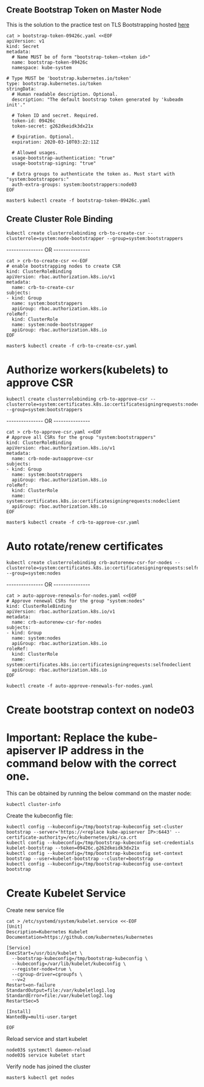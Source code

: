## Create Bootstrap Token on Master Node

This is the solution to the practice test on TLS Bootstrapping hosted [here](https://kodekloud.com/courses/certified-kubernetes-administrator-with-practice-tests/lectures/9833234)

```
cat > bootstrap-token-09426c.yaml <<EOF
apiVersion: v1
kind: Secret
metadata:
  # Name MUST be of form "bootstrap-token-<token id>"
  name: bootstrap-token-09426c
  namespace: kube-system

# Type MUST be 'bootstrap.kubernetes.io/token'
type: bootstrap.kubernetes.io/token
stringData:
  # Human readable description. Optional.
  description: "The default bootstrap token generated by 'kubeadm init'."

  # Token ID and secret. Required.
  token-id: 09426c
  token-secret: g262dkeidk3dx21x

  # Expiration. Optional.
  expiration: 2020-03-10T03:22:11Z

  # Allowed usages.
  usage-bootstrap-authentication: "true"
  usage-bootstrap-signing: "true"

  # Extra groups to authenticate the token as. Must start with "system:bootstrappers:"
  auth-extra-groups: system:bootstrappers:node03
EOF
```

`master$ kubectl create -f bootstrap-token-09426c.yaml`

## Create Cluster Role Binding

```
kubectl create clusterrolebinding crb-to-create-csr --clusterrole=system:node-bootstrapper --group=system:bootstrappers
```

--------------- OR ---------------

```
cat > crb-to-create-csr <<-EOF
# enable bootstrapping nodes to create CSR
kind: ClusterRoleBinding
apiVersion: rbac.authorization.k8s.io/v1
metadata:
  name: crb-to-create-csr
subjects:
- kind: Group
  name: system:bootstrappers
  apiGroup: rbac.authorization.k8s.io
roleRef:
  kind: ClusterRole
  name: system:node-bootstrapper
  apiGroup: rbac.authorization.k8s.io
EOF
```

`master$ kubectl create -f crb-to-create-csr.yaml`


# Authorize workers(kubelets) to approve CSR

```
kubectl create clusterrolebinding crb-to-approve-csr --clusterrole=system:certificates.k8s.io:certificatesigningrequests:nodeclient --group=system:bootstrappers
```

--------------- OR ---------------

```
cat > crb-to-approve-csr.yaml <<EOF
# Approve all CSRs for the group "system:bootstrappers"
kind: ClusterRoleBinding
apiVersion: rbac.authorization.k8s.io/v1
metadata:
  name: crb-node-autoapprove-csr
subjects:
- kind: Group
  name: system:bootstrappers
  apiGroup: rbac.authorization.k8s.io
roleRef:
  kind: ClusterRole
  name: system:certificates.k8s.io:certificatesigningrequests:nodeclient
  apiGroup: rbac.authorization.k8s.io
EOF
```

`master$ kubectl create -f crb-to-approve-csr.yaml`


# Auto rotate/renew certificates

```
kubectl create clusterrolebinding crb-autorenew-csr-for-nodes --clusterrole=system:certificates.k8s.io:certificatesigningrequests:selfnodeclient --group=system:nodes
```

--------------- OR ---------------

```
cat > auto-approve-renewals-for-nodes.yaml <<EOF
# Approve renewal CSRs for the group "system:nodes"
kind: ClusterRoleBinding
apiVersion: rbac.authorization.k8s.io/v1
metadata:
  name: crb-autorenew-csr-for-nodes
subjects:
- kind: Group
  name: system:nodes
  apiGroup: rbac.authorization.k8s.io
roleRef:
  kind: ClusterRole
  name: system:certificates.k8s.io:certificatesigningrequests:selfnodeclient
  apiGroup: rbac.authorization.k8s.io
EOF
```

`kubectl create -f auto-approve-renewals-for-nodes.yaml`


# Create bootstrap context on node03

# Important: Replace the kube-apiserver IP address in the command below with the correct one.
This can be obtained by running the below command on the master node:
```
kubectl cluster-info
```
Create the kubeconfig file:

```
kubectl config --kubeconfig=/tmp/bootstrap-kubeconfig set-cluster bootstrap --server='https://<replace kube-apiserver IP>:6443' --certificate-authority=/etc/kubernetes/pki/ca.crt
kubectl config --kubeconfig=/tmp/bootstrap-kubeconfig set-credentials kubelet-bootstrap --token=09426c.g262dkeidk3dx21x
kubectl config --kubeconfig=/tmp/bootstrap-kubeconfig set-context bootstrap --user=kubelet-bootstrap --cluster=bootstrap
kubectl config --kubeconfig=/tmp/bootstrap-kubeconfig use-context bootstrap
```


# Create Kubelet Service

Create new service file

```
cat > /etc/systemd/system/kubelet.service <<-EOF
[Unit]
Description=Kubernetes Kubelet
Documentation=https://github.com/kubernetes/kubernetes

[Service]
ExecStart=/usr/bin/kubelet \
  --bootstrap-kubeconfig=/tmp/bootstrap-kubeconfig \
  --kubeconfig=/var/lib/kubelet/kubeconfig \
  --register-node=true \
  --cgroup-driver=cgroupfs \
  --v=2
Restart=on-failure
StandardOutput=file:/var/kubeletlog1.log
StandardError=file:/var/kubeletlog2.log
RestartSec=5

[Install]
WantedBy=multi-user.target

EOF
```

Reload service and start kubelet

```
node03$ systemctl daemon-reload
node03$ service kubelet start
```

Verify node has joined the cluster

```
master$ kubectl get nodes

```
